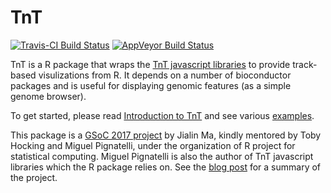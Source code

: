 
# TnT

[![Travis-CI Build Status](https://travis-ci.org/Marlin-Na/TnT.svg?branch=master)](https://travis-ci.org/Marlin-Na/TnT)
[![AppVeyor Build Status](https://ci.appveyor.com/api/projects/status/github/Marlin-Na/TnT?branch=master&svg=true)](https://ci.appveyor.com/project/Marlin-Na/TnT)

TnT is a R package that wraps the [TnT javascript libraries](https://github.com/tntvis)
to provide track-based visulizations from R. It depends on a number of bioconductor
packages and is useful for displaying genomic features (as a simple genome browser).

To get started, please read [Introduction to TnT](https://tnt.marlin.pub/articles/introduction.html)
and see various [examples](https://tnt.marlin.pub/articles/examples).

This package is a
[GSoC 2017 project](https://summerofcode.withgoogle.com/dashboard/project/5521605556961280/overview/) by
Jialin Ma, kindly mentored by Toby Hocking and Miguel Pignatelli,
under the organization of R project for statistical computing. Miguel Pignatelli
is also the author of TnT javascript libraries which the R package relies on.
See the [blog post](http://weblog.marlin.pub/post/tnt/tnt-gsoc17/) for a summary of the project.


